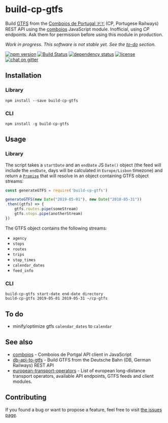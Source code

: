 # build-cp-gtfs

Build [GTFS](https://developers.google.com/transit/gtfs/) from the [Comboios de Portugal 🇵🇹](https://cp.pt) (CP, Portugese Railways) REST API using the [comboios](https://github.com/juliuste/comboios) JavaScript module. Inofficial, using *CP* endpoints. Ask them for permission before using this module in production.

*Work in progress. This software is not stable yet. See the [to-do](#to-do) section.*

[![npm version](https://img.shields.io/npm/v/build-cp-gtfs.svg)](https://www.npmjs.com/package/build-cp-gtfs)
[![Build Status](https://travis-ci.org/juliuste/build-cp-gtfs.svg?branch=master)](https://travis-ci.org/juliuste/build-cp-gtfs)
[![dependency status](https://img.shields.io/david/juliuste/build-cp-gtfs.svg)](https://david-dm.org/juliuste/build-cp-gtfs)
[![license](https://img.shields.io/github/license/juliuste/build-cp-gtfs.svg?style=flat)](license)
[![chat on gitter](https://badges.gitter.im/juliuste.svg)](https://gitter.im/juliuste)

## Installation

### Library

```shell
npm install --save build-cp-gtfs
```

### CLI
```shell
npm install -g build-cp-gtfs
```

## Usage

### Library

The script takes a `startDate` and an `endDate` JS `Date()` object (the feed will include the `endDate`, days will be calculated in `Europe/Lisbon` timezone) and return a [`Promise`](https://developer.mozilla.org/en-US/docs/Web/JavaScript/Reference/Global_Objects/promise) that will resolve in an object containing GTFS object streams:

```js
const generateGTFS = require('build-cp-gtfs')

generateGTFS(new Date("2019-05-01"), new Date("2018-05-31"))
.then((gtfs) => {
	gtfs.routes.pipe(someStream)
	gtfs.stops.pipe(anotherStream)
})
```

The GTFS object contains the following streams:

- `agency`
- `stops`
- `routes`
- `trips`
- `stop_times`
- `calendar_dates`
- `feed_info`

### CLI

```shell
build-cp-gtfs start-date end-date directory
build-cp-gtfs 2019-05-01 2019-05-31 ~/cp-gtfs
```

## To do

- minify/optimize gtfs `calendar_dates` to `calendar`

## See also

- [comboios](https://github.com/juliuste/comboios) - Comboios de Portgal API client in JavaScript
- [db-api-to-gtfs](https://github.com/patrickbr/db-api-to-gtfs) - Build GTFS from the Deutsche Bahn (DB, German Railways) REST API
- [european-transport-operators](https://github.com/public-transport/european-transport-operators) - List of european long-distance transport operators, available API endpoints, GTFS feeds and client modules.

## Contributing

If you found a bug or want to propose a feature, feel free to visit [the issues page](https://github.com/juliuste/build-cp-gtfs/issues).
